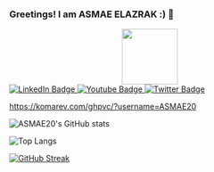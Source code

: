 ###  Greetings! I am ASMAE ELAZRAK :) 👋


<div id="header" align="center">
  <img src="https://media.giphy.com/media/L1R1tvI9svkIWwpVYr/giphy.gif" width="100"/>
</div>


<div id="badges">
  <a href="your-linkedin-URL">
    <img src="https://img.shields.io/badge/LinkedIn-blue?style=for-the-badge&logo=linkedin&logoColor=white" alt="LinkedIn Badge"/>
  </a>
  <a href="your-youtube-URL">
    <img src="https://img.shields.io/badge/YouTube-red?style=for-the-badge&logo=youtube&logoColor=white" alt="Youtube Badge"/>
  </a>
  <a href="your-twitter-URL">
    <img src="https://img.shields.io/badge/Twitter-blue?style=for-the-badge&logo=twitter&logoColor=white" alt="Twitter Badge"/>
  </a>
</div>

https://komarev.com/ghpvc/?username=ASMAE20

![ASMAE20's GitHub stats](https://github-readme-stats.vercel.app/api?username=ASMAE20&show_icons=true)

![Top Langs](https://github-readme-stats.vercel.app/api/top-langs/?username=ASMAE20&hide_progress=true)

[![GitHub Streak](https://github-readme-streak-stats.herokuapp.com?user=ASMAE20)](https://git.io/streak-stats)

<!--
**ASMAE20/ASMAE20** is a ✨ _special_ ✨ repository because its `README.md` (this file) appears on your GitHub profile.

Here are some ideas to get you started:

- 🔭 I’m currently working on ...
- 🌱 I’m currently learning ...
- 👯 I’m looking to collaborate on ...
- 🤔 I’m looking for help with ...
- 💬 Ask me about ...
- 📫 How to reach me: ...
- 😄 Pronouns: ...
- ⚡ Fun fact: ...
-->
